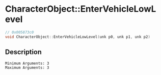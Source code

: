 # CharacterObject::EnterVehicleLowLevel
```c
// 0x005873c0
void CharacterObject::EnterVehicleLowLevel(unk p0, unk p1, unk p2)
```
## Description
```
Minimum Arguments: 3
Maximum Arguments: 3
```
